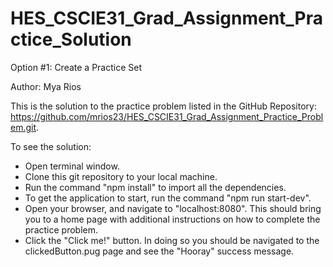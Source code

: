# HES_CSCIE31_Grad_Assignment_Practice_Solution
Option #1: Create a Practice Set

Author: Mya Rios

This is the solution to the practice problem listed in the GitHub Repository: https://github.com/mrios23/HES_CSCIE31_Grad_Assignment_Practice_Problem.git.

To see the solution:
  * Open terminal window.
  * Clone this git repository to your local machine.
  * Run the command "npm install" to import all the dependencies. 
  * To get the application to start, run the command "npm run start-dev".
  * Open your browser, and navigate to "localhost:8080". This should bring you to a home page with additional instructions on how to complete the practice problem.
  * Click the "Click me!" button. In doing so you should be navigated to the clickedButton.pug page and see the "Hooray" success message.
